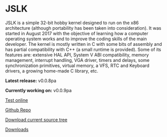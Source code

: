 # JSLK
JSLK is a simple 32-bit hobby kernel designed to run on the x86 architecture (although portability has been taken into consideration). It was started in August 2017 with the objective of learning how a computer operating system works and to improve the coding skills of the main developer. The kernel is mostly written in C with some bits of assembly and has partial compatibility with C++ (a small runtime is provided). Some of its features are: extensive HAL API, System V ABI compatibility, memory management, interrupt handling, VGA driver, timers and delays, some synchronization primitives, virtual memory, a VFS, RTC and Keyboard drivers, a growing home-made C library, etc.

**Latest release:** v0.0.8pa

**Currently working on:** v0.0.9pa

[Test online](/test.html)

[Github Repo](https://github.com/sofferjacob/jslk/)

[Download current source tree](https://github.com/sofferjacob/jslk/archive/master.zip)

[Downloads](https://github.com/sofferjacob/jslk/releases)
